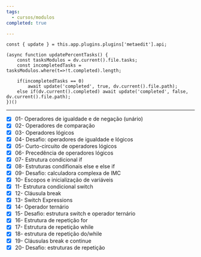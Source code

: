 ```yaml
---
tags:
  - cursos/modulos
completed: true

---
```


```dataviewjs
const { update } = this.app.plugins.plugins['metaedit'].api;

(async function updatePercentTasks() {
	const tasksModulos = dv.current().file.tasks;
	const incompletedTasks = tasksModulos.where(t=>!t.completed).length;
	
	if(incompletedTasks == 0)
		await update('completed', true, dv.current().file.path);
	else if(dv.current().completed) await update('completed', false, dv.current().file.path);
})()
```
---
- [x] 01- Operadores de igualdade e de negação (unário)
- [x] 02- Operadores de comparação
- [x] 03- Operadores lógicos
- [x] 04- Desafio: operadores de igualdade e lógicos
- [x] 05- Curto-circuito de operadores lógicos
- [x] 06- Precedência de operadores lógicos
- [x] 07- Estrutura condicional if
- [x] 08- Estruturas condifionais else e else if
- [x] 09- Desafio: calculadora complexa de IMC
- [x] 10- Escopos e inicialização de variáveis
- [x] 11- Estrutura condicional switch
- [x] 12- Cláusula break
- [x] 13- Switch Expressions
- [x] 14- Operador ternário
- [x] 15- Desafio: estrutura switch e operador ternário
- [x] 16- Estrutura de repetição for
- [x] 17- Estrutura de repetição while
- [x] 18- estrutura de repetição do/while
- [x] 19- Cláusulas break e continue
- [x] 20- Desafio: estruturas de repetição